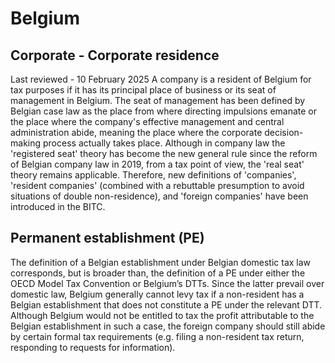 # Belgium
## Corporate - Corporate residence
Last reviewed - 10 February 2025
A company is a resident of Belgium for tax purposes if it has its principal place of business or its seat of management in Belgium. The seat of management has been defined by Belgian case law as the place from where directing impulsions emanate or the place where the company's effective management and central administration abide, meaning the place where the corporate decision-making process actually takes place.
Although in company law the 'registered seat' theory has become the new general rule since the reform of Belgian company law in 2019, from a tax point of view, the 'real seat' theory remains applicable. Therefore, new definitions of 'companies', 'resident companies' (combined with a rebuttable presumption to avoid situations of double non-residence), and 'foreign companies' have been introduced in the BITC.
## Permanent establishment (PE)
The definition of a Belgian establishment under Belgian domestic tax law corresponds, but is broader than, the definition of a PE under either the OECD Model Tax Convention or Belgium’s DTTs. Since the latter prevail over domestic law, Belgium generally cannot levy tax if a non-resident has a Belgian establishment that does not constitute a PE under the relevant DTT. Although Belgium would not be entitled to tax the profit attributable to the Belgian establishment in such a case, the foreign company should still abide by certain formal tax requirements (e.g. filing a non-resident tax return, responding to requests for information).
